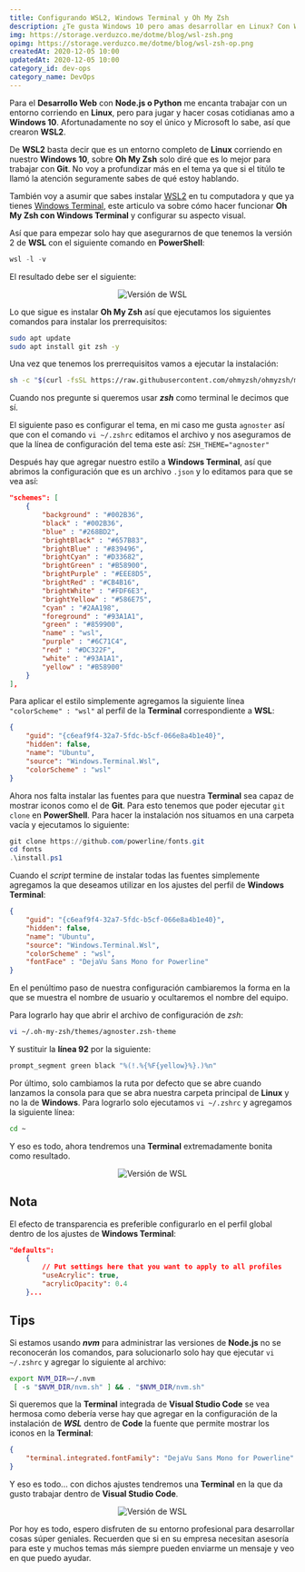 ```yaml
---
title: Configurando WSL2, Windows Terminal y Oh My Zsh
description: ¿Te gusta Windows 10 pero amas desarrollar en Linux? Con WSL2, Windows Terminal y Oh My Zsh podemos hacer maravillas.
img: https://storage.verduzco.me/dotme/blog/wsl-zsh.png
opimg: https://storage.verduzco.me/dotme/blog/wsl-zsh-op.png
createdAt: 2020-12-05 10:00
updatedAt: 2020-12-05 10:00
category_id: dev-ops
category_name: DevOps
---
```


Para el **Desarrollo Web** con **Node.js o Python** me encanta trabajar con un entorno corriendo en **Linux**, pero para jugar y hacer cosas cotidianas amo a **Windows 10**. Afortunadamente no soy el único y Microsoft lo sabe, así que crearon **WSL2**. 

De **WSL2** basta decir que es un entorno completo de **Linux** corriendo en nuestro **Windows 10**, sobre **Oh My Zsh** solo diré que es lo mejor para trabajar con **Git**. No voy a profundizar más en el tema ya que si el titúlo te llamó la atención seguramente sabes de qué estoy hablando.

También voy a asumir que sabes instalar [WSL2](https://docs.microsoft.com/en-us/windows/wsl/install-win10) en tu computadora y que ya tienes [Windows Terminal](https://www.microsoft.com/es-us/p/windows-terminal/9n0dx20hk701?activetab=pivot:overviewtab), este articulo va sobre cómo hacer funcionar **Oh My Zsh con Windows Terminal** y configurar su aspecto visual. 

Así que para empezar solo hay que asegurarnos de que tenemos la versión 2 de **WSL** con el siguiente comando en **PowerShell**:
~~~powershell {}[PowerShell]
wsl -l -v
~~~
El resultado debe ser el siguiente:
<center>

![Versión de WSL](https://storage.verduzco.me/dotme/blog/wsl-version-ps.png)

</center>

Lo que sigue es instalar **Oh My Zsh** así que ejecutamos los siguientes comandos para instalar los prerrequisitos: 

~~~bash {}[Bash]
sudo apt update
sudo apt install git zsh -y
~~~

Una vez que tenemos los prerrequisitos vamos a ejecutar la instalación: 

~~~bash {}[Bash]
sh -c "$(curl -fsSL https://raw.githubusercontent.com/ohmyzsh/ohmyzsh/master/tools/install.sh)"
~~~

Cuando nos pregunte si queremos usar ***zsh*** como terminal le decimos que sí.

El siguiente paso es configurar el tema, en mi caso me gusta `agnoster` así que con el comando `vi ~/.zshrc` editamos el archivo y nos aseguramos de que la línea de configuración del tema este así: `ZSH_THEME="agnoster"`

Después hay que agregar nuestro estilo a **Windows Terminal**, así que abrimos la configuración que es un archivo `.json` y lo editamos para que se vea así:
~~~json {}[settings.json]
"schemes": [
    {
        "background" : "#002B36",
        "black" : "#002B36",
        "blue" : "#268BD2",
        "brightBlack" : "#657B83",
        "brightBlue" : "#839496",
        "brightCyan" : "#D33682",
        "brightGreen" : "#B58900",
        "brightPurple" : "#EEE8D5",
        "brightRed" : "#CB4B16",
        "brightWhite" : "#FDF6E3",
        "brightYellow" : "#586E75",
        "cyan" : "#2AA198",
        "foreground" : "#93A1A1",
        "green" : "#859900",
        "name" : "wsl",
        "purple" : "#6C71C4",
        "red" : "#DC322F",
        "white" : "#93A1A1",
        "yellow" : "#B58900"
    }
],
~~~

Para aplicar el estilo simplemente agregamos la siguiente línea `"colorScheme" : "wsl"` al perfil de la **Terminal** correspondiente a **WSL**:
~~~json {}[settings.json]
{
    "guid": "{c6eaf9f4-32a7-5fdc-b5cf-066e8a4b1e40}",
    "hidden": false,
    "name": "Ubuntu",
    "source": "Windows.Terminal.Wsl",
    "colorScheme" : "wsl"
}
~~~

Ahora nos falta instalar las fuentes para que nuestra **Terminal** sea capaz de mostrar iconos como el de **Git**. Para esto tenemos que poder ejecutar `git clone` en **PowerShell**. Para hacer la instalación nos situamos en una carpeta vacía y ejecutamos lo siguiente:

~~~powershell {}[PowerShell]
git clone https://github.com/powerline/fonts.git
cd fonts
.\install.ps1
~~~

Cuando el *script* termine de instalar todas las fuentes simplemente agregamos la que deseamos utilizar en los ajustes del perfil de **Windows Terminal**: 

~~~json {}[settings.json]
{
    "guid": "{c6eaf9f4-32a7-5fdc-b5cf-066e8a4b1e40}",
    "hidden": false,
    "name": "Ubuntu",
    "source": "Windows.Terminal.Wsl",
    "colorScheme" : "wsl",
    "fontFace" : "DejaVu Sans Mono for Powerline"
}
~~~
En el penúltimo paso de nuestra configuración cambiaremos la forma en la que se muestra el nombre de usuario y ocultaremos el nombre del equipo. 

Para lograrlo hay que abrir el archivo de configuración de *zsh*:

~~~bash {}[Bash]
vi ~/.oh-my-zsh/themes/agnoster.zsh-theme
~~~

Y sustituir la **línea 92** por la siguiente:

~~~bash {}[Bash]
prompt_segment green black "%(!.%{%F{yellow}%}.)%n"
~~~

Por último, solo cambiamos la ruta por defecto que se abre cuando lanzamos la consola para que se abra nuestra carpeta principal de **Linux** y no la de **Windows**. Para lograrlo solo ejecutamos `vi ~/.zshrc` y agregamos la siguiente línea:

~~~bash {}[Bash]
cd ~
~~~

Y eso es todo, ahora tendremos una **Terminal** extremadamente bonita como resultado.

<center>

![Versión de WSL](https://storage.verduzco.me/dotme/blog/zsh-wsl.png)

</center>

## Nota 

El efecto de transparencia es preferible configurarlo en el perfil global dentro de los ajustes de **Windows Terminal**: 

~~~json {}[settings.json]
"defaults":
    {
        // Put settings here that you want to apply to all profiles
        "useAcrylic": true, 
        "acrylicOpacity": 0.4
    }...
~~~

## Tips

Si estamos usando ***nvm*** para administrar las versiones de **Node.js** no se reconocerán los comandos, para solucionarlo solo hay que ejecutar `vi ~/.zshrc` y agregar lo siguiente al archivo:

~~~bash {}[Bash]
export NVM_DIR=~/.nvm
 [ -s "$NVM_DIR/nvm.sh" ] && . "$NVM_DIR/nvm.sh"
~~~

Si queremos que la **Terminal** integrada de **Visual Studio Code** se vea hermosa como debería verse hay que agregar en la configuración de la instalación de ***WSL*** dentro de **Code** la fuente que permite mostrar los iconos en la **Terminal**:

~~~json {}[settings.json (Remote)]
{
    "terminal.integrated.fontFamily": "DejaVu Sans Mono for Powerline"
}
~~~

Y eso es todo... con dichos ajustes tendremos una **Terminal** en la que da gusto trabajar dentro de **Visual Studio Code**. 

<center>

![Versión de WSL](https://storage.verduzco.me/dotme/blog/zsh-code.png)

</center>

Por hoy es todo, espero disfruten de su entorno profesional para desarrollar cosas súper geniales. Recuerden que si en su empresa necesitan asesoría para este y muchos temas más siempre pueden enviarme un mensaje y veo en que puedo ayudar.